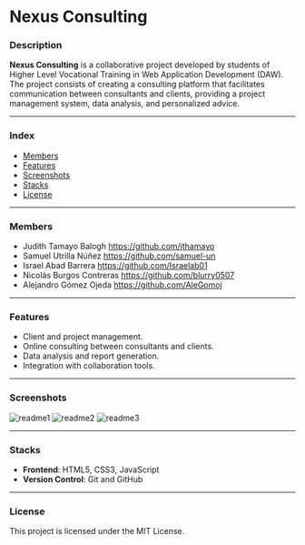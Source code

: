 # Nexus Consulting

### Description
**Nexus Consulting** is a collaborative project developed by students of Higher Level Vocational Training in Web Application Development (DAW). The project consists of creating a consulting platform that facilitates communication between consultants and clients, providing a project management system, data analysis, and personalized advice.

---

### Index
- [Members](#members)
- [Features](#features)
- [Screenshots](#screenshots)
- [Stacks](#stacks)
- [License](#license)

---

### Members

- Judith Tamayo Balogh https://github.com/jthamayo
- Samuel Utrilla Núñez https://github.com/samuel-un
- Israel Abad Barrera https://github.com/Israelab01
- Nicolás Burgos Contreras https://github.com/blurry0507
- Alejandro Gómez Ojeda https://github.com/AleGomoj

---

### Features

- Client and project management.
- Online consulting between consultants and clients.
- Data analysis and report generation.
- Integration with collaboration tools.

---

### Screenshots

![readme1](https://github.com/user-attachments/assets/d57df3fb-fa06-423a-9366-01927a58b5e6)
![readme2](https://github.com/user-attachments/assets/e97f5f0d-1d5c-4355-aefb-c04439d7d480)
![readme3](https://github.com/user-attachments/assets/942c5701-3124-493c-b7c3-d4ea738eee02)


---

### Stacks

- **Frontend**: HTML5, CSS3, JavaScript
- **Version Control**: Git and GitHub

---

### License

This project is licensed under the MIT License.
